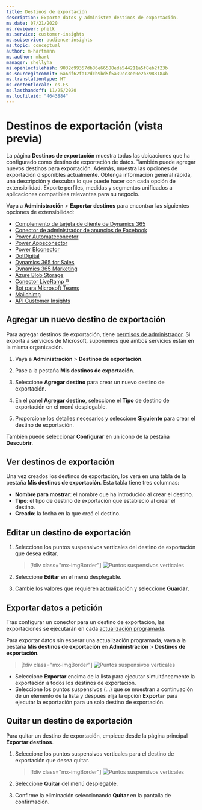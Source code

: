 ```yaml
---
title: Destinos de exportación
description: Exporte datos y administre destinos de exportación.
ms.date: 07/21/2020
ms.reviewer: philk
ms.service: customer-insights
ms.subservice: audience-insights
ms.topic: conceptual
author: m-hartmann
ms.author: mhart
manager: shellyha
ms.openlocfilehash: 9032d99357db86e66588eda544211a5f8eb2f23b
ms.sourcegitcommit: 6a6df62fa12dcb9bd5f5a39cc3ee0e2b3988184b
ms.translationtype: HT
ms.contentlocale: es-ES
ms.lasthandoff: 11/25/2020
ms.locfileid: "4643884"
---
```

# <a name="export-destinations-preview"></a>Destinos de exportación (vista previa)

La página **Destinos de exportación** muestra todas las ubicaciones que ha configurado como destino de exportación de datos. También puede agregar nuevos destinos para exportación. Además, muestra las opciones de exportación disponibles actualmente. Obtenga información general rápida, una descripción y descubra lo que puede hacer con cada opción de extensibilidad. Exporte perfiles, medidas y segmentos unificados a aplicaciones compatibles relevantes para su negocio.

Vaya a **Administración** > **Exportar destinos** para encontrar las siguientes opciones de extensibilidad:

- [Complemento de tarjeta de cliente de Dynamics 365](customer-card-add-in.md)
- [Conector de administrador de anuncios de Facebook](export-facebook.md)
- [Power Automateconector](export-power-automate.md)
- [Power Appsconector](export-power-apps.md)
- [Power BIconector](export-power-bi.md)
- [DotDigital](export-dotdigital.md)
- [Dynamics 365 for Sales](export-dynamics365-sales.md)
- [Dynamics 365 Marketing](export-dynamics365-marketing.md)
- [Azure Blob Storage](export-azure-blob-storage.md)
- [Conector LiveRamp &reg;](export-liveramp.md)
- [Bot para Microsoft Teams](export-teams-bot.md)
- [Mailchimp](export-mailchimp.md)
- [API Customer Insights](apis.md)

## <a name="add-a-new-export-destination"></a>Agregar un nuevo destino de exportación

Para agregar destinos de exportación, tiene [permisos de administrador](permissions.md). Si exporta a servicios de Microsoft, suponemos que ambos servicios están en la misma organización.

1. Vaya a **Administración** > **Destinos de exportación**.

1. Pase a la pestaña **Mis destinos de exportación**.

1. Seleccione **Agregar destino** para crear un nuevo destino de exportación.

1. En el panel **Agregar destino**, seleccione el **Tipo** de destino de exportación en el menú desplegable.

1. Proporcione los detalles necesarios y seleccione **Siguiente** para crear el destino de exportación.

También puede seleccionar **Configurar** en un icono de la pestaña **Descubrir**.

## <a name="view-export-destinations"></a>Ver destinos de exportación

Una vez creados los destinos de exportación, los verá en una tabla de la pestaña **Mis destinos de exportación**. Esta tabla tiene tres columnas:

- **Nombre para mostrar**: el nombre que ha introducido al crear el destino.
- **Tipo**: el tipo de destino de exportación que estableció al crear el destino.
- **Creado**: la fecha en la que creó el destino.

## <a name="edit-an-export-destination"></a>Editar un destino de exportación

1. Seleccione los puntos suspensivos verticales del destino de exportación que desea editar.

   > [!div class="mx-imgBorder"]
   > ![Puntos suspensivos verticales](media/export-destinations-page-ellipsis.png "Puntos suspensivos verticales")

1. Seleccione **Editar** en el menú desplegable.

1. Cambie los valores que requieren actualización y seleccione **Guardar**.

## <a name="export-data-on-demand"></a>Exportar datos a petición

Tras configurar un conector para un destino de exportación, las exportaciones se ejecutarán en cada [actualización programada](system.md#schedule-tab).

Para exportar datos sin esperar una actualización programada, vaya a la pestaña **Mis destinos de exportación** en **Administración** > **Destinos de exportación**.

> [!div class="mx-imgBorder"]
> ![Puntos suspensivos verticales](media/export-destinations-page-ellipsis.png "Puntos suspensivos verticales")

- Seleccione **Exportar** encima de la lista para ejecutar simultáneamente la exportación a todos los destinos de exportación.
- Seleccione los puntos suspensivos (...) que se muestran a continuación de un elemento de la lista y después elija la opción **Exportar** para ejecutar la exportación para un solo destino de exportación.

## <a name="remove-an-export-destination"></a>Quitar un destino de exportación

Para quitar un destino de exportación, empiece desde la página principal **Exportar destinos**.

1. Seleccione los puntos suspensivos verticales para el destino de exportación que desea quitar.

   > [!div class="mx-imgBorder"]
   > ![Puntos suspensivos verticales](media/export-destinations-page-ellipsis.png "Puntos suspensivos verticales")

2. Seleccione **Quitar** del menú desplegable.

3. Confirme la eliminación seleccionando **Quitar** en la pantalla de confirmación.
